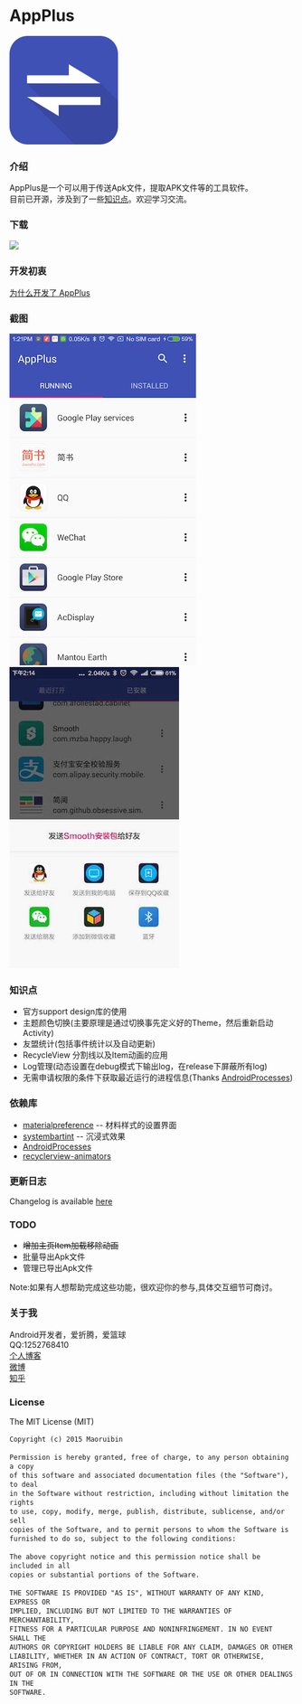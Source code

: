 # AppPlus #
![icon](/app/src/main/res/mipmap-xxxhdpi/ic_launcher.png "")
### 介绍 ###
AppPlus是一个可以用于传送Apk文件，提取APK文件等的工具软件。<br>
目前已开源，涉及到了一些[知识点](#jump)。欢迎学习交流。

### 下载 ###
<a href="http://fir.im/appplus" target="_blank"><img src="http://7xju1s.com1.z0.glb.clouddn.com/image/f/e4/c6448a68d2b26dd2fc31a20693a66.png"/></a>

### 开发初衷 ###

[为什么开发了 AppPlus](http://maoruibin.github.io/technology/2015/12/21/reason-for-appplus.html)

### 截图 ###

![index](/art/index.png "")
![send](/art/send.jpg "")

### <a name="jump">知识点</a> ###
* 官方support design库的使用
* 主题颜色切换(主要原理是通过切换事先定义好的Theme，然后重新启动Activity)
* 友盟统计(包括事件统计以及自动更新)
* RecycleView 分割线以及Item动画的应用
* Log管理(动态设置在debug模式下输出log，在release下屏蔽所有log)
* 无需申请权限的条件下获取最近运行的进程信息(Thanks [AndroidProcesses](https://github.com/jaredrummler/AndroidProcesses))

### 依赖库 ###
* [materialpreference](https://github.com/jenzz/Android-MaterialPreference) -- 材料样式的设置界面
* [systembartint](https://github.com/jgilfelt/SystemBarTint) -- 沉浸式效果
* [AndroidProcesses](https://github.com/jaredrummler/AndroidProcesses)
* [recyclerview-animators](https://github.com/wasabeef/recyclerview-animators)

### 更新日志 ###
Changelog is available [here](/doc/Changelog.md)

### TODO ###

* ~~增加主页Item加载移除动画~~
* 批量导出Apk文件
* 管理已导出Apk文件

Note:如果有人想帮助完成这些功能，很欢迎你的参与,具体交互细节可商讨。

### 关于我 ###
Android开发者，爱折腾，爱篮球
<br>QQ:1252768410
<br>[个人博客](https://www.gudong.name/)
<br>[微博](http://weibo.com/u/1874136301)
<br>[知乎](https://www.zhihu.com/people/maoruibin)

### License ###

   The MIT License (MIT)

    Copyright (c) 2015 Maoruibin

    Permission is hereby granted, free of charge, to any person obtaining a copy
    of this software and associated documentation files (the "Software"), to deal
    in the Software without restriction, including without limitation the rights
    to use, copy, modify, merge, publish, distribute, sublicense, and/or sell
    copies of the Software, and to permit persons to whom the Software is
    furnished to do so, subject to the following conditions:

    The above copyright notice and this permission notice shall be included in all
    copies or substantial portions of the Software.

    THE SOFTWARE IS PROVIDED "AS IS", WITHOUT WARRANTY OF ANY KIND, EXPRESS OR
    IMPLIED, INCLUDING BUT NOT LIMITED TO THE WARRANTIES OF MERCHANTABILITY,
    FITNESS FOR A PARTICULAR PURPOSE AND NONINFRINGEMENT. IN NO EVENT SHALL THE
    AUTHORS OR COPYRIGHT HOLDERS BE LIABLE FOR ANY CLAIM, DAMAGES OR OTHER
    LIABILITY, WHETHER IN AN ACTION OF CONTRACT, TORT OR OTHERWISE, ARISING FROM,
    OUT OF OR IN CONNECTION WITH THE SOFTWARE OR THE USE OR OTHER DEALINGS IN THE
    SOFTWARE.
